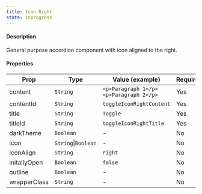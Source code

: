 ```yaml
---
title: Icon Right
state: inprogress
---
```


#### Description

General purpose accordion component with icon aligned to the right.

#### Properties

| Prop         | Type                | Value (example)                        | Required |
| ------------ | ------------------- | -------------------------------------- | -------- |
| content      | `String`            | `<p>Paragraph 1</p><p>Paragraph 2</p>` | Yes      |
| contentId    | `String`            | `toggleIconRightContent`               | Yes      |
| title        | `String`            | `Toggle`                               | Yes      |
| titleId      | `String`            | `toggleIconRightTitle`                 | Yes      |
| darkTheme    | `Boolean`           | -                                      | No       |
| icon         | `String`\|`Boolean` | -                                      | No       |
| iconAlign    | `String`            | `right`                                | No       |
| initallyOpen | `Boolean`           | `false`                                | No       |
| outline      | `Boolean`           | -                                      | No       |
| wrapperClass | `String`            | -                                      | No       |

